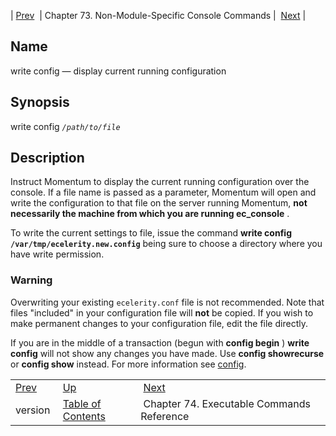 | [Prev](console_commands.version)  | Chapter 73. Non-Module-Specific Console Commands |  [Next](exec.cmds.ref) |

<a name="console_commands.write_config"></a>
## Name

write config — display current running configuration

## Synopsis

write config *`/path/to/file`*

<a name="idp13149488"></a>
## Description

Instruct Momentum to display the current running configuration over the console. If a file name is passed as a parameter, Momentum will open and write the configuration to that file on the server running Momentum, **not necessarily the machine from which you are running ec_console** .

To write the current settings to file, issue the command **write config `/var/tmp/ecelerity.new.config`**                                        being sure to choose a directory where you have write permission.

### Warning

Overwriting your existing `ecelerity.conf` file is not recommended. Note that files "included" in your configuration file will **not** be copied. If you wish to make permanent changes to your configuration file, edit the file directly.

If you are in the middle of a transaction (begun with **config begin** ) **write config**        will not show any changes you have made. Use **config showrecurse**             or **config show**      instead. For more information see [config](console_commands.config "config").

|     |     |     |
| --- | --- | --- |
| [Prev](console_commands.version)  | [Up](console.cmds.ref) |  [Next](exec.cmds.ref) |
| version  | [Table of Contents](index) |  Chapter 74. Executable Commands Reference |

